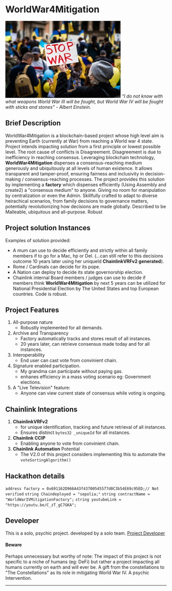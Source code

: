 # WorldWar4Mitigation
![Alt text](image-1.png)
*“I do not know with what weapons World War III will be fought, but World War IV will be fought with sticks and stones” - Albert Einstein*.




## Brief Description

WorldWar4Mitigation is a blockchain-based project whose high level aim is preventing Earth (currently at War) from reaching a World war 4 state. Project intends impacting solution from a first principle or lowest possible level. The root cause of conflicts is Disagreement. Disagreement is due to inefficiency in reaching consensus.
Leveraging blockchain technology, **WorldWar4Mitigation** dispenses a consensus-reaching medium generously and ubiquitously at all levels of human existence. It allows transparent and tamper-proof, ensuring fairness and inclusivity in decision-making / consensus-reaching processes.
The project provides this solution by implementing a **factory** which dispenses efficiently (Using Assembly and create2) a "consensus medium" to anyone. Giving no room for manipulation by centralization or even the Admin.
Skillfully crafted to adapt to diverse heirachical scenarios, from family decisions to governance matters, potentially revolutionizing how decisions are made globally. 
Described to be Malleable, ubiquitous and all-purpose. 
Robust
## Project solution Instances
Examples of solution provided:
- A mum can use to decide efficiently and strictly within all family members if to go for a Mac, hp or Del. (...can still refer to this decisions outcome 10 years later using her uniqueId **ChainlinkVRFv2 generated**).
- Rome / Cardinals can decide for its pope.
- A Nation can deploy to decide its state governorship election.
- Chainlink internal Board members / judges can use to decide if  members think **WorldWar4Mitigation**   by next 5 years can be utilized for National Presidential Election by The United States and top European countries. 
Code is robust.
## Project Features
1. All-purpose nature
    - Robustly implemented for all demands.
2. Archive and Transparency
    - Factory automatically tracks and stores result of all instances.
    - 20 years later, can retrieve consensus made today and for all instances.
3. Interoperability
    - End user can cast vote from convinient chain.
4. Signature enabled participation.
    - My grandma can participate without paying gas.
    - enhanes efficiency in a mass voting scenario eg: Government elections.
5. A "Live Television" feature:
    - Anyone can view current state of consensus while voting is ongoing.
## Chainlink Integrations
1. **ChainlinkVRFv2**
    - for unique identification, tracking and future retrieval of all instances.
    - Ensures distinct `bytes32 _uniqueId` for all instances.
2. **Chainlink CCIP**
    - Enabling anyone to vote from convinient chain.
3. **Chainlink Automation** Potential
    - The V2.0 of this project considers implementing this to automate the `voteSortingAlgorithm()`
## Hackathon details
 `address factory = 0x691162D966A43f43700545577d0C3b54E69c95ED;// Not verified`
 `string Chaindeployed = "sepolia;"`
 `string contractName = "WorldWarIVMitigationFactory";`
 `string youtubeLink = "https://youtu.be/C_zT_gC7GKA";`

## Developer
This is a solo, psychic project. developed by a solo team.
[Project Developer](https://twitter.com/Kodak_Rome)

#### Beware
Perhaps unnecessary but worthy of note:
The impact of this project is not specific to a niche of humans (eg: DeFi) but rather a project impacting all humans currently on earth and will ever be. 
A gift from the constellations to "The Constellations" as its role in mitigating World War IV. A psychic Intervention. 

---




